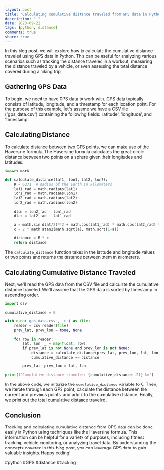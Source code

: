 ```yaml
---
layout: post
title: "Calculating cumulative distance traveled from GPS data in Python"
description: " "
date: 2023-09-22
tags: [python, distance]
comments: true
share: true
---
```


In this blog post, we will explore how to calculate the cumulative distance traveled using GPS data in Python. This can be useful for analyzing various scenarios such as tracking the distance traveled in a workout, measuring the distance traveled by a vehicle, or even assessing the total distance covered during a hiking trip.

## Gathering GPS Data

To begin, we need to have GPS data to work with. GPS data typically consists of latitude, longitude, and a timestamp for each location point. For the purpose of this example, let's assume we have a CSV file ('gps_data.csv') containing the following fields: 'latitude', 'longitude', and 'timestamp'.

## Calculating Distance

To calculate distance between two GPS points, we can make use of the Haversine formula. The Haversine formula calculates the great-circle distance between two points on a sphere given their longitudes and latitudes.

```python
import math

def calculate_distance(lat1, lon1, lat2, lon2):
    R = 6371  # Radius of the Earth in kilometers
    lat1_rad = math.radians(lat1)
    lon1_rad = math.radians(lon1)
    lat2_rad = math.radians(lat2)
    lon2_rad = math.radians(lon2)

    dlon = lon2_rad - lon1_rad
    dlat = lat2_rad - lat1_rad

    a = math.sin(dlat/2)**2 + math.cos(lat1_rad) * math.cos(lat2_rad) * math.sin(dlon/2)**2
    c = 2 * math.atan2(math.sqrt(a), math.sqrt(1-a))

    distance = R * c
    return distance
```

The `calculate_distance` function takes in the latitude and longitude values of two points and returns the distance between them in kilometers. 

## Calculating Cumulative Distance Traveled

Next, we'll read the GPS data from the CSV file and calculate the cumulative distance traveled. We'll assume that the GPS data is sorted by timestamp in ascending order.

```python
import csv

cumulative_distance = 0

with open('gps_data.csv', 'r') as file:
    reader = csv.reader(file)
    prev_lat, prev_lon = None, None

    for row in reader:
        lat, lon, _ = map(float, row)
        if prev_lat is not None and prev_lon is not None:
            distance = calculate_distance(prev_lat, prev_lon, lat, lon)
            cumulative_distance += distance

        prev_lat, prev_lon = lat, lon

print(f"Cumulative distance traveled: {cumulative_distance:.2f} km")
```

In the above code, we initialize the `cumulative_distance` variable to 0. Then, we iterate through each GPS point, calculate the distance between the current and previous points, and add it to the cumulative distance. Finally, we print out the total cumulative distance traveled.

## Conclusion

Tracking and calculating cumulative distance from GPS data can be done easily in Python using techniques like the Haversine formula. This information can be helpful for a variety of purposes, including fitness tracking, vehicle monitoring, or analyzing travel data. By understanding the concepts covered in this blog post, you can leverage GPS data to gain valuable insights. Happy coding!

#python #GPS #distance #tracking